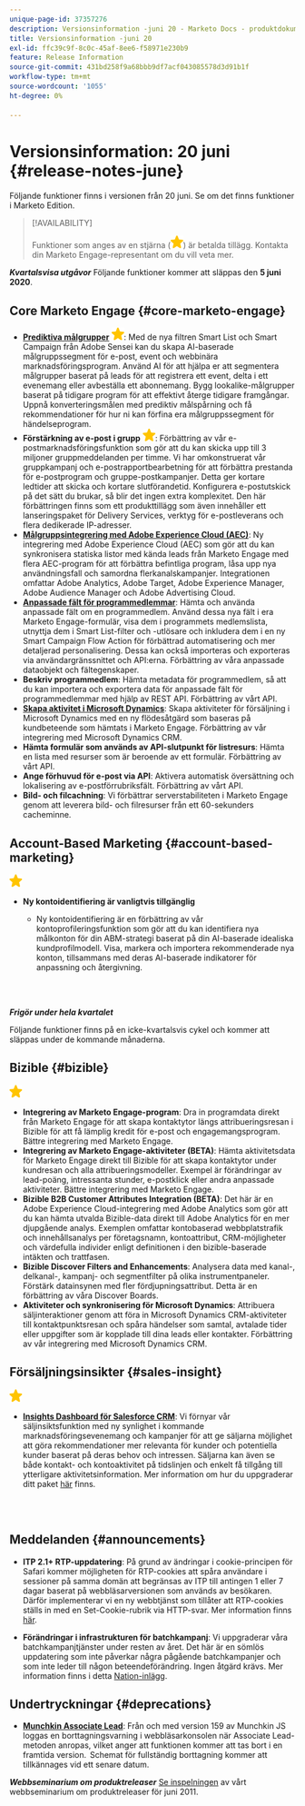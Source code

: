 ```yaml
---
unique-page-id: 37357276
description: Versionsinformation -juni 20 - Marketo Docs - produktdokumentation
title: Versionsinformation -juni 20
exl-id: ffc39c9f-8c0c-45af-8ee6-f58971e230b9
feature: Release Information
source-git-commit: 431bd258f9a68bbb9df7acf043085578d3d91b1f
workflow-type: tm+mt
source-wordcount: '1055'
ht-degree: 0%

---
```


# Versionsinformation: 20 juni {#release-notes-june}

Följande funktioner finns i versionen från 20 juni. Se om det finns funktioner i Marketo Edition.

>[!AVAILABILITY]
>
>Funktioner som anges av en stjärna (![](assets/yellow-star.png)) är betalda tillägg. Kontakta din Marketo Engage-representant om du vill veta mer.

**_Kvartalsvisa utgåvor_** Följande funktioner kommer att släppas den **5 juni 2020**.

## Core Marketo Engage {#core-marketo-engage}

* **[Prediktiva målgrupper](https://experienceleague.adobe.com/docs/marketo/sky/predictive-audiences/getting-started-with-predictive-audiences.html?lang=sv-SE#predictive-audiences)** ![(stjärna)](assets/yellow-star.png): Med de nya filtren Smart List och Smart Campaign från Adobe Sensei kan du skapa AI-baserade målgruppssegment för e-post, event och webbinära marknadsföringsprogram. Använd AI för att hjälpa er att segmentera målgrupper baserat på leads för att registrera ett event, delta i ett evenemang eller avbeställa ett abonnemang. Bygg lookalike-målgrupper baserat på tidigare program för att effektivt återge tidigare framgångar. Uppnå konverteringsmålen med prediktiv målspårning och få rekommendationer för hur ni kan förfina era målgruppssegment för händelseprogram.
* **Förstärkning av e-post i grupp** ![(stjärna)](assets/yellow-star.png): Förbättring av vår e-postmarknadsföringsfunktion som gör att du kan skicka upp till 3 miljoner gruppmeddelanden per timme. Vi har omkonstruerat vår gruppkampanj och e-postrapportbearbetning för att förbättra prestanda för e-postprogram och gruppe-postkampanjer. Detta ger kortare ledtider att skicka och kortare slutförandetid. Konfigurera e-postutskick på det sätt du brukar, så blir det ingen extra komplexitet. Den här förbättringen finns som ett produkttillägg som även innehåller ett lanseringspaket för Delivery Services, verktyg för e-postleverans och flera dedikerade IP-adresser.
* **[Målgruppsintegrering med Adobe Experience Cloud (AEC)](/help/marketo/product-docs/core-marketo-concepts/smart-lists-and-static-lists/static-lists/send-a-list-to-adobe-experience-cloud.md)**: Ny integrering med Adobe Experience Cloud (AEC) som gör att du kan synkronisera statiska listor med kända leads från Marketo Engage med flera AEC-program för att förbättra befintliga program, låsa upp nya användningsfall och samordna flerkanalskampanjer. Integrationen omfattar Adobe Analytics, Adobe Target, Adobe Experience Manager, Adobe Audience Manager och Adobe Advertising Cloud.
* **[Anpassade fält för programmedlemmar](/help/marketo/product-docs/core-marketo-concepts/programs/working-with-programs/program-member-custom-fields.md)**: Hämta och använda anpassade fält om en programmedlem. Använd dessa nya fält i era Marketo Engage-formulär, visa dem i programmets medlemslista, utnyttja dem i Smart List-filter och -utlösare och inkludera dem i en ny Smart Campaign Flow Action för förbättrad automatisering och mer detaljerad personalisering. Dessa kan också importeras och exporteras via användargränssnittet och API:erna. Förbättring av våra anpassade dataobjekt och fältegenskaper.
* **Beskriv programmedlem**: Hämta metadata för programmedlem, så att du kan importera och exportera data för anpassade fält för programmedlemmar med hjälp av REST API. Förbättring av vårt API.
* **[Skapa aktivitet i Microsoft Dynamics](/help/marketo/product-docs/core-marketo-concepts/smart-campaigns/microsoft-dynamics-flow-actions/create-task-in-microsoft.md)**: Skapa aktiviteter för försäljning i Microsoft Dynamics med en ny flödesåtgärd som baseras på kundbeteende som hämtats i Marketo Engage. Förbättring av vår integrering med Microsoft Dynamics CRM.
* **Hämta formulär som används av API-slutpunkt för listresurs**: Hämta en lista med resurser som är beroende av ett formulär. Förbättring av vårt API.
* **Ange förhuvud för e-post via API**: Aktivera automatisk översättning och lokalisering av e-postförrubriksfält. Förbättring av vårt API.
* **Bild- och filcachning**: Vi förbättrar serverstabiliteten i Marketo Engage genom att leverera bild- och filresurser från ett 60-sekunders cacheminne.

## Account-Based Marketing {#account-based-marketing}

![(stjärna)](assets/yellow-star.png)

* **Ny kontoidentifiering är vanligtvis tillgänglig**

   * Ny kontoidentifiering är en förbättring av vår kontoprofileringsfunktion som gör att du kan identifiera nya målkonton för din ABM-strategi baserat på din AI-baserade idealiska kundprofilmodell. Visa, markera och importera rekommenderade nya konton, tillsammans med deras AI-baserade indikatorer för anpassning och återgivning.

<br> 

**_Frigör under hela kvartalet_**

Följande funktioner finns på en icke-kvartalsvis cykel och kommer att släppas under de kommande månaderna.

## Bizible {#bizible}

![(stjärna)](assets/yellow-star.png)

* **Integrering av Marketo Engage-program**: Dra in programdata direkt från Marketo Engage för att skapa kontaktytor längs attribueringsresan i Bizible för att få lämplig kredit för e-post och engagemangsprogram. Bättre integrering med Marketo Engage.
* **Integrering av Marketo Engage-aktiviteter (BETA)**: Hämta aktivitetsdata för Marketo Engage direkt till Bizible för att skapa kontaktytor under kundresan och alla attribueringsmodeller. Exempel är förändringar av lead-poäng, intressanta stunder, e-postklick eller andra anpassade aktiviteter. Bättre integrering med Marketo Engage.
* **Bizible B2B Customer Attributes Integration (BETA)**: Det här är en Adobe Experience Cloud-integrering med Adobe Analytics som gör att du kan hämta utvalda Bizible-data direkt till Adobe Analytics för en mer djupgående analys. Exemplen omfattar kontobaserad webbplatstrafik och innehållsanalys per företagsnamn, kontoattribut, CRM-möjligheter och värdefulla individer enligt definitionen i den bizible-baserade intäkten och trattfasen.
* **Bizible Discover Filters and Enhancements**: Analysera data med kanal-, delkanal-, kampanj- och segmentfilter på olika instrumentpaneler. Förstärk datainsynen med fler fördjupningsattribut. Detta är en förbättring av våra Discover Boards.
* **Aktiviteter och synkronisering för Microsoft Dynamics**: Attribuera säljinteraktioner genom att föra in Microsoft Dynamics CRM-aktiviteter till kontaktpunktsresan och spåra händelser som samtal, avtalade tider eller uppgifter som är kopplade till dina leads eller kontakter. Förbättring av vår integrering med Microsoft Dynamics CRM.

## Försäljningsinsikter {#sales-insight}

![(stjärna)](assets/yellow-star.png)

* **[Insights Dashboard för Salesforce CRM](/help/marketo/product-docs/marketo-sales-insight/msi-for-salesforce/features/insights-dashboard-feature-overview.md)**: Vi förnyar vår säljinsiktsfunktion med ny synlighet i kommande marknadsföringsevenemang och kampanjer för att ge säljarna möjlighet att göra rekommendationer mer relevanta för kunder och potentiella kunder baserat på deras behov och intressen. Säljarna kan även se både kontakt- och kontoaktivitet på tidslinjen och enkelt få tillgång till ytterligare aktivitetsinformation. Mer information om hur du uppgraderar ditt paket [här](/help/marketo/product-docs/marketo-sales-insight/msi-for-salesforce/configuration/configuration-for-existing-customers.md) finns.

<br> 

## Meddelanden {#announcements}

* **ITP 2.1+ RTP-uppdatering**: På grund av ändringar i cookie-principen för Safari kommer möjligheten för RTP-cookies att spåra användare i sessioner på samma domän att begränsas av ITP till antingen 1 eller 7 dagar baserat på webbläsarversionen som används av besökaren. Därför implementerar vi en ny webbtjänst som tillåter att RTP-cookies ställs in med en Set-Cookie-rubrik via HTTP-svar. Mer information finns [här](https://nation.marketo.com/t5/Knowledgebase/Browser-Cookie-Updates-How-Marketo-RTP-Is-Affected/ta-p/299603).

* **Förändringar i infrastrukturen för batchkampanj**: Vi uppgraderar våra batchkampanjtjänster under resten av året. Det här är en sömlös uppdatering som inte påverkar några pågående batchkampanjer och som inte leder till någon beteendeförändring. Ingen åtgärd krävs. Mer information finns i detta [Nation-inlägg](https://nation.marketo.com/t5/Product-Documents/Batch-Campaign-Processing-Infrastructure-Update/ta-p/301374).

## Undertryckningar {#deprecations}

* **[Munchkin Associate Lead](https://developers.marketo.com/blog/deprecation-of-munchkin-associate-lead-method/)**: Från och med version 159 av Munchkin JS loggas en borttagningsvarning i webbläsarkonsolen när Associate Lead-metoden anropas, vilket anger att funktionen kommer att tas bort i en framtida version.  Schemat för fullständig borttagning kommer att tillkännages vid ett senare datum.

**_Webbseminarium om produktreleaser_** [Se inspelningen](https://engage.marketo.com/June-Release-2020-On-Demand.html) av vårt webbseminarium om produktreleaser för juni 2011.
